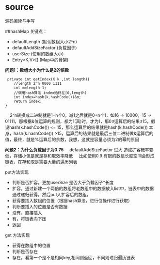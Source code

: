 # source
源码阅读与手写

##hashMap
关键点：
 - defaultLength (默认数组大小2^n)
 - defaultAddSizeFactor (负载因子)
 - userSize (使用的数组大小)
 - Entry<K,V>[] (Map中的骨架)

**问题1：数组大小为什么是2的倍数**

    
     private int getIndex(K k ,int length){
        //length 2^n 0000 1111
        int m=length-1;
        //调用hash算法 index始终在[0,length)
        int index=hash(k.hashCode())&m;
        return index;
    }

  &nbsp;&nbsp;&nbsp;&nbsp;2^n转换成二进制就是1+n个0，减1之后就是0+n个1，如16 -> 10000，15 -> 01111，那根据&位运算的规则，都为1(真)时，才为1，那0≤运算后的结果≤15，假设hash(k.hashCode()) <= 15，那么运算后的结果就是hash(k.hashCode()) 本身，hash(k.hashCode()) >15，运算后的结果就是最后三位二进制做&运算后的值，最终，就是%运算后的余数，我想，这就是容量必须为2的幂的原因

**问题2：为什么负载因子为0.75**
   &nbsp;&nbsp;&nbsp;&nbsp;defaultAddSizeFactor 过大 造成扩容概率变低，存储小但是就是存和取效率降低
    &nbsp;&nbsp;&nbsp;&nbsp;比如使用0.9 有限的数组长度空间会形成链表，在存和取是需要大量的遍历列表

put方法实现
 - 判断是否扩容，更加userSize 是否大于负载因子*长度
 - 扩容，通过新建一个两倍的数组将老数组中的数据放入list中，链表中的数据通过递归获得，然后put入扩容后的数组，
 - 获得要插入数组的位置（根据hash算法，进行位操作进行获取）
 - 判断要插入的位置是否有数据
 - 没有，直接插入
 - 有，将链表向下压
 - 返回

get 方法实现

- 获得在数组中的位置
- 判断是否存在
- 存在，看第一个是不是相同key,相同则返回，不同则递归遍历链表